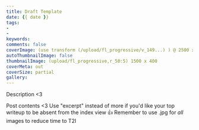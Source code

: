 ```yaml
---
title: Draft Template
date: {{ date }}
tags:
-
-
keywords:
comments: false
coverImage: (use transform (/upload/fl_progressive/v_149...) ) @ 2500 x 1512
autoThumbnailImage: false
thumbnailImage: (upload/fl_progressive,r_50:5) 1500 x 400
coverMeta: out
coverSize: partial
gallery:
---
```


Description <3
</br>
<!-- more -->
Post contents <3
Use "excerpt" instead of more if you'd like your top writeup to be absent from
the index view 👍
Remember to use .jpg for *all* images to reduce time to T2I